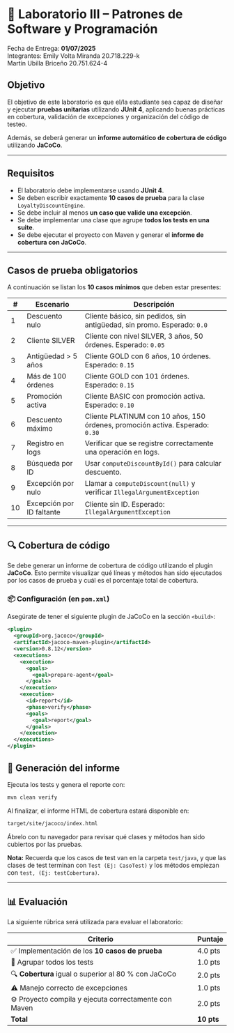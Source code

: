 # 🧪 Laboratorio III – Patrones de Software y Programación

Fecha de Entrega: **01/07/2025**<br>
Integrantes: 
Emily Volta Miranda 20.718.229-k<br>
Martín Ubilla Briceño 20.751.624-4

## Objetivo

El objetivo de este laboratorio es que el/la estudiante sea capaz de diseñar y ejecutar **pruebas unitarias** utilizando **JUnit 4**, aplicando buenas prácticas en cobertura, validación de excepciones y organización del código de testeo.

Además, se deberá generar un **informe automático de cobertura de código** utilizando **JaCoCo**.

---

## Requisitos

- El laboratorio debe implementarse usando **JUnit 4**.
- Se deben escribir exactamente **10 casos de prueba** para la clase `LoyaltyDiscountEngine`.
- Se debe incluir al menos **un caso que valide una excepción**.
- Se debe implementar una clase que agrupe **todos los tests en una suite**.
- Se debe ejecutar el proyecto con Maven y generar el **informe de cobertura con JaCoCo**.

---

## Casos de prueba obligatorios

A continuación se listan los **10 casos mínimos** que deben estar presentes:

| # | Escenario | Descripción |
|---|-----------|-------------|
| 1 | Descuento nulo | Cliente básico, sin pedidos, sin antigüedad, sin promo. Esperado: `0.0` |
| 2 | Cliente SILVER | Cliente con nivel SILVER, 3 años, 50 órdenes. Esperado: `0.05` |
| 3 | Antigüedad > 5 años | Cliente GOLD con 6 años, 10 órdenes. Esperado: `0.15` |
| 4 | Más de 100 órdenes | Cliente GOLD con 101 órdenes. Esperado: `0.15` |
| 5 | Promoción activa | Cliente BASIC con promoción activa. Esperado: `0.10` |
| 6 | Descuento máximo | Cliente PLATINUM con 10 años, 150 órdenes, promoción activa. Esperado: `0.30` |
| 7 | Registro en logs | Verificar que se registre correctamente una operación en logs. |
| 8 | Búsqueda por ID | Usar `computeDiscountById()` para calcular descuento. |
| 9 | Excepción por nulo | Llamar a `computeDiscount(null)` y verificar `IllegalArgumentException` |
| 10| Excepción por ID faltante | Cliente sin ID. Esperado: `IllegalArgumentException` |

---

## 🔍 Cobertura de código

Se debe generar un informe de cobertura de código utilizando el plugin **JaCoCo**. Esto permite visualizar qué líneas y métodos han sido ejecutados por los casos de prueba y cuál es el porcentaje total de cobertura.

### 📦 Configuración (en `pom.xml`)

Asegúrate de tener el siguiente plugin de JaCoCo en la sección `<build>`:

```xml
<plugin>
  <groupId>org.jacoco</groupId>
  <artifactId>jacoco-maven-plugin</artifactId>
  <version>0.8.12</version>
  <executions>
    <execution>
      <goals>
        <goal>prepare-agent</goal>
      </goals>
    </execution>
    <execution>
      <id>report</id>
      <phase>verify</phase>
      <goals>
        <goal>report</goal>
      </goals>
    </execution>
  </executions>
</plugin>
```

##  🧪 Generación del informe
Ejecuta los tests y genera el reporte con:

``` bash
mvn clean verify
```

Al finalizar, el informe HTML de cobertura estará disponible en:

``` bash
target/site/jacoco/index.html
```

Ábrelo con tu navegador para revisar qué clases y métodos han sido cubiertos por las pruebas.

**Nota:** Recuerda que los casos de test van en la carpeta  ```test/java```, y que las clases de test terminan con
```Test (Ej: CasoTest)``` y los métodos empiezan con ```test, (Ej: testCobertura)```.

---
## 📊 Evaluación

La siguiente rúbrica será utilizada para evaluar el laboratorio:

| Criterio                                              | Puntaje |
|-------------------------------------------------------|---------|
| ✅ Implementación de los **10 casos de prueba**        | 4.0 pts |
| 🧪 Agrupar todos los tests                            | 1.0 pts |
| 🔍 **Cobertura** igual o superior al 80 % con JaCoCo  | 2.0 pts |
| ⚠️ Manejo correcto de excepciones | 1.0 pts |
| ⚙️ Proyecto compila y ejecuta correctamente con Maven | 2.0 pts |
| **Total**                                             | **10 pts** |


